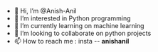 - 👋 Hi, I’m @Anish-Anil
- 👀 I’m interested in Python programming
- 🌱 I’m currently learning on machine learning
- 💞️ I’m looking to collaborate on python projects
- 📫 How to reach me : insta -- __anishanil__

<!---
Anish-Anil/Anish-Anil is a ✨ special ✨ repository because its `README.md` (this file) appears on your GitHub profile.
You can click the Preview link to take a look at your changes.
--->
